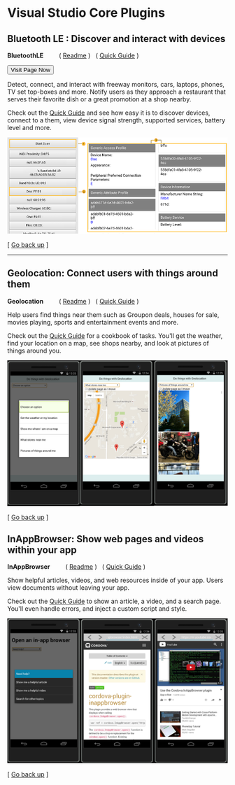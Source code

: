 <properties
   pageTitle="Visual Studio Core Plugins | Cordova"
   description="Visual Studio Plugins"
   services="na"
   documentationCenter=""
   authors="normesta"
   tags=""/>
<tags
   ms.service="na"
   ms.devlang="javascript"
   ms.topic="article"
   ms.tgt_pltfrm="mobile-multiple"
   ms.workload="na"
   ms.date="05/03/2016"
   ms.author="normesta"/>

# <a id="top"></a>Visual Studio Core Plugins

## Bluetooth LE : Discover and interact with devices

**BluetoothLE** &nbsp; &nbsp; &nbsp; &nbsp;  ( [Readme](https://www.npmjs.com/package/cordova-plugin-bluetoothle) ) &nbsp; ( [Quick Guide](https://www.npmjs.com/package/cordova-plugin-bluetoothle#sample-discover-and-interact-with-bluetooth-le-devices) )

<button onclick="window.location='http://www.example.com';">Visit Page Now</button>

Detect, connect, and interact with freeway monitors, cars, laptops, phones, TV set top-boxes and more. Notify users as they approach a restaurant that serves their favorite dish or a great promotion at a shop nearby.

Check out the [Quick Guide](https://www.npmjs.com/package/cordova-plugin-bluetoothle#sample-discover-and-interact-with-bluetooth-le-devices) and see how easy it is to discover devices, connect to a them, view device signal strength, supported services, battery level and more.

![scan-for-devices](media/use-cordova-plugins/bluetoothle-app-scan.png)

[ [Go back up](#top) ]

<hr />

## Geolocation: Connect users with things around them

**Geolocation** &nbsp; &nbsp; &nbsp; &nbsp; ( [Readme](https://www.npmjs.com/package/cordova-plugin-geolocation) ) &nbsp; ( [Quick Guide](https://github.com/normesta/cordova-plugin-geolocation/blob/master/README.md#sample-get-the-weather-find-stores-and-see-photos-of-things-nearby-with-geolocation) )

Help users find things near them such as Groupon deals, houses for sale, movies playing, sports and entertainment events and more.

Check out the [Quick Guide](https://github.com/normesta/cordova-plugin-geolocation/blob/master/README.md#sample-get-the-weather-find-stores-and-see-photos-of-things-nearby-with-geolocation) for a cookbook of tasks. You'll get the weather, find your location on a map, see shops nearby, and look at pictures of things around you.

![scan-for-devices](media/use-cordova-plugins/geolocation-sample.png)

[ [Go back up](#top) ]

## InAppBrowser: Show web pages and videos within your app

**InAppBrowser** &nbsp; &nbsp; &nbsp; &nbsp; ( [Readme](https://www.npmjs.com/package/cordova-plugin-inappbrowser) ) &nbsp; ( [Quick Guide](https://github.com/normesta/cordova-plugin-inappbrowser/blob/master/README.md#sample-show-help-pages-with-an-inappbrowser) )

Show helpful articles, videos, and web resources inside of your app. Users view documents without leaving your app.    

Check out the [Quick Guide](https://github.com/normesta/cordova-plugin-inappbrowser/blob/master/README.md#sample-show-help-pages-with-an-inappbrowser) to show an article, a video, and a search page. You'll even handle errors, and inject a custom script and style.


![scan-for-devices](media/use-cordova-plugins/inappbrowser-sample.png)

[ [Go back up](#top) ]
